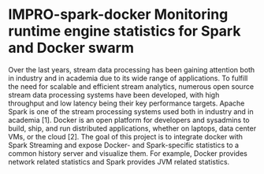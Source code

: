 # IMPRO-spark-docker Monitoring runtime engine statistics for Spark and Docker swarm
Over the last years, stream data processing has been gaining attention both in industry and in academia due to its wide range of applications. To fulfill the need for scalable and efficient stream analytics, numerous open source stream data processing systems have been developed, with high throughput and low latency being their key performance targets. Apache Spark is one of the stream processing systems used both in industry and in academia [1]. Docker is an open platform for developers and sysadmins to build, ship, and run distributed applications, whether on laptops, data center VMs, or the cloud [2]. The goal of this project is to integrate docker with Spark Streaming and expose Docker- and Spark-specific statistics to a common history server and visualize them. For example, Docker provides network related statistics and Spark provides JVM related statistics.

